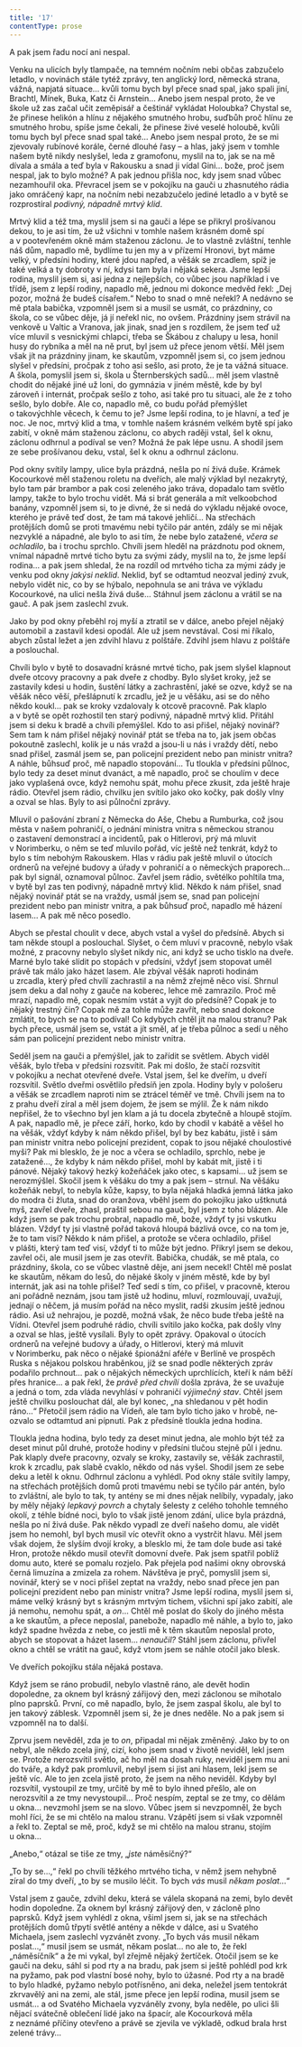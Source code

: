 ```yaml
---
title: '17'
contentType: prose
---
```


A pak jsem řadu nocí ani nespal.

Venku na ulicích byly tlampače, na temném nočním nebi občas zabzučelo letadlo, v novinách stále tytéž zprávy, ten anglický lord, německá strana, vážná, napjatá situace… kvůli tomu bych byl přece snad spal, jako spali jiní, Brachtl, Mínek, Buka, Katz či Arnstein… Anebo jsem nespal proto, že ve škole už zas začal učit zeměpisář a češtinář vykládat Holoubka? Chystal se, že přinese helikón a hlínu z nějakého smutného hrobu, suďbůh proč hlínu ze smutného hrobu, spíše jsme čekali, že přinese živé veselé holoubě, kvůli tomu bych byl přece snad spal také… Anebo jsem nespal proto, že se mi zjevovaly rubínové korále, černé dlouhé řasy – a hlas, jaký jsem v tomhle našem bytě nikdy neslyšel, leda z gramofonu, myslil na to, jak se na mě dívala a smála a teď byla v Rakousku a snad ji vídal Gini… bože, proč jsem nespal, jak to bylo možné? A pak jednou přišla noc, kdy jsem snad vůbec nezamhouřil oka. Převracel jsem se v pokojíku na gauči u zhasnutého rádia jako omráčený kapr, na nočním nebi nezabzučelo jediné letadlo a v bytě se rozprostíral _podivný, nápadně mrtvý klid_.

Mrtvý klid a též tma, myslil jsem si na gauči a lépe se přikryl prošívanou dekou, to je asi tím, že už všichni v tomhle našem krásném domě spí a v pootevřeném okně mám staženou záclonu. Je to vlastně zvláštní, tenhle náš dům, napadlo mě, bydlíme tu jen my a v přízemí Hronovi, byt máme velký, v předsíni hodiny, které jdou napřed, a věšák se zrcadlem, spíž je také velká a ty dobroty v ní, kdysi tam byla i nějaká sekera. Jsme lepší rodina, myslil jsem si, asi jedna z nejlepších, co vůbec jsou například i ve třídě, jsem z lepší rodiny, napadlo mě, jednou mi dokonce medvěd řekl: „Dej pozor, možná že budeš císařem.“ Nebo to snad o mně neřekl? A nedávno se mě ptala babička, vzpomněl jsem si a musil se usmát, co prázdniny, co škola, co se vůbec děje, já jí neřekl nic, no ovšem. Prázdniny jsem strávil na venkově u Valtic a Vranova, jak jinak, snad jen s rozdílem, že jsem teď už více mluvil s vesnickými chlapci, třeba se Škábou z chalupy u lesa, honil husy do rybníka a měl na ně prut, byl jsem už přece jenom větší. Měl jsem však jít na prázdniny jinam, ke skautům, vzpomněl jsem si, co jsem jednou slyšel v předsíni, pročpak z toho asi sešlo, asi proto, že je ta vážná situace. A škola, pomyslil jsem si, škola u Šternberských sadů… měl jsem vlastně chodit do nějaké jiné už loni, do gymnázia v jiném městě, kde by byl zároveň i internát, pročpak sešlo z toho, asi také pro tu situaci, ale že z toho sešlo, bylo dobře. Ale co, napadlo mě, co budu pořád přemýšlet o takovýchhle věcech, k čemu to je? Jsme lepší rodina, to je hlavní, a teď je noc. Je noc, mrtvý klid a tma, v tomhle našem krásném velkém bytě spí jako zabití, v okně mám staženou záclonu, co abych raději vstal, šel k oknu, záclonu odhrnul a podíval se ven? Možná že pak lépe usnu. A shodil jsem ze sebe prošívanou deku, vstal, šel k oknu a odhrnul záclonu.

Pod okny svítily lampy, ulice byla prázdná, nešla po ní živá duše. Krámek Kocourkové měl staženou roletu na dveřích, ale malý výklad byl nezakrytý, bylo tam pár brambor a pak cosi zeleného jako tráva, dopadalo tam světlo lampy, takže to bylo trochu vidět. Má si brát generála a mít velkoobchod banány, vzpomněl jsem si, to je divné, že si nedá do výkladu nějaké ovoce, kterého je právě teď dost, že tam má takové jehličí… Na střechách protějších domů se proti tmavému nebi tyčilo pár antén, zdály se mi nějak nezvyklé a nápadné, ale bylo to asi tím, že nebe bylo zatažené, _včera se ochladilo_, ba i trochu sprchlo. Chvíli jsem hleděl na prázdnotu pod oknem, vnímal nápadně mrtvé ticho bytu za svými zády, myslil na to, že jsme lepší rodina… a pak jsem shledal, že na rozdíl od mrtvého ticha za mými zády je venku pod okny _jakýsi neklid_. Neklid, byť se odtamtud neozval jediný zvuk, nebylo vidět nic, co by se hýbalo, nepohnula se ani tráva ve výkladu Kocourkové, na ulici nešla živá duše… Stáhnul jsem záclonu a vrátil se na gauč. A pak jsem zaslechl zvuk.

Jako by pod okny přeběhl roj myší a ztratil se v dálce, anebo přejel nějaký automobil a zastavil kdesi opodál. Ale už jsem nevstával. Cosi mi říkalo, abych zůstal ležet a jen zdvihl hlavu z polštáře. Zdvihl jsem hlavu z polštáře a poslouchal.

Chvíli bylo v bytě to dosavadní krásné mrtvé ticho, pak jsem sly­šel klapnout dveře otcovy pracovny a pak dveře z chodby. Bylo slyšet kroky, jež se zastavily kdesi u hodin, šustění látky a zachrastění, jaké se ozve, když se na věšák něco věší, přešlápnutí k zrcadlu, jež je u věšáku, asi se do něho někdo koukl… pak se kroky vzdalovaly k otcově pracovně. Pak klaplo a v bytě se opět rozhostil ten starý podivný, nápadně mrtvý klid. Přitáhl jsem si deku k bradě a chvíli přemýšlel. Kdo to asi přišel, nějaký novinář? Sem tam k nám přišel nějaký novinář ptát se třeba na to, jak jsem občas pokoutně zaslechl, kolik je u nás vražd a jsou-li u nás i vraždy dětí, nebo snad přišel, zasmál jsem se, pan policejní prezident nebo pan ministr vnitra? A náhle, bůhsuď proč, mě napadlo stopování… Tu tloukla v předsíni půlnoc, bylo tedy za deset minut dvanáct, a mě napadlo, proč se choulím v dece jako vyplašená ovce, když nemohu spát, mohu přece zkusit, zda ještě hraje rádio. Otevřel jsem rádio, chvilku jen svítilo jako oko kočky, pak došly vlny a ozval se hlas. Byly to asi půlnoční zprávy.

Mluvil o pašování zbraní z Německa do Aše, Chebu a Rumburka, což jsou města v našem pohraničí, o jednání ministra vnitra s německou stranou o zastavení demonstrací a incidentů, pak o Hitlerovi, prý má mluvit v Norimberku, o něm se teď mluvilo pořád, víc ještě než tenkrát, když to bylo s tím nebohým Rakouskem. Hlas v rádiu pak ještě mluvil o útocích ordnerů na veřejné budovy a úřady v pohraničí a o německých praporech… pak byl signál, oznamoval půlnoc. Zavřel jsem rádio, světélko pohltila tma, v bytě byl zas ten podivný, nápadně mrtvý klid. Někdo k nám přišel, snad nějaký novinář ptát se na vraždy, usmál jsem se, snad pan policejní prezident nebo pan ministr vnitra, a pak bůhsuď proč, napadlo mě házení lasem… A pak mě něco posedlo.

Abych se přestal choulit v dece, abych vstal a vyšel do předsíně. Abych si tam někde stoupl a poslouchal. Slyšet, o čem mluví v pracovně, nebylo však možné, z pracovny nebylo slyšet nikdy nic, ani když se ucho tisklo na dveře. Marné bylo také slídit po stopách v předsíni, vždyť jsem stopovat uměl právě tak málo jako házet lasem. Ale zbýval věšák naproti hodinám u zrcadla, který před chvílí zachrastil a na němž zřejmě něco visí. Shrnul jsem deku a dal nohy z gauče na koberec, lehce mě zamrazilo. Proč mě mrazí, napadlo mě, copak nesmím vstát a vyjít do předsíně? Copak je to nějaký trestný čin? Copak mě za tohle může zavřít, nebo snad dokonce zmlátit, to bych se na to podíval! Co kdybych chtěl jít na malou stranu? Pak bych přece, usmál jsem se, vstát a jít směl, ať je třeba půlnoc a sedí u něho sám pan policejní prezident nebo ministr vnitra.

Seděl jsem na gauči a přemýšlel, jak to zařídit se světlem. Abych viděl věšák, bylo třeba v předsíni rozsvítit. Pak mi došlo, že stačí rozsvítit v pokojíku a nechat otevřené dveře. Vstal jsem, šel ke dveřím, u dveří rozsvítil. Světlo dveřmi osvětlilo předsíň jen zpola. Hodiny byly v pološeru a věšák se zrcadlem naproti nim se ztrácel téměř ve tmě. Chvíli jsem na to z prahu dveří zíral a měl jsem dojem, že jsem se mýlil. Že k nám nikdo nepřišel, že to všechno byl jen klam a já tu docela zbytečně a hloupě stojím. A pak, napadlo mě, je přece září, horko, kdo by chodil v kabátě a věšel ho na věšák, vždyť kdyby k nám někdo přišel, byl by bez kabátu, jistě i sám pan ministr vnitra nebo policejní prezident, copak to jsou nějaké choulostivé myši? Pak mi blesklo, že je noc a včera se ochladilo, sprchlo, nebe je zatažené…, že kdyby k nám někdo přišel, mohl by kabát mít, jistě i ti pánové. Nějaký takový hezký kožeňáček jako otec, s kapsami… už jsem se nerozmýšlel. Skočil jsem k věšáku do tmy a pak jsem – strnul. Na věšáku kožeňák nebyl, to nebyla kůže, kapsy, to byla nějaká hladká jemná látka jako do modra či žluta, snad do oranžova, vběhl jsem do pokojíku jako uštknutá myš, zavřel dveře, zhasl, praštil sebou na gauč, byl jsem z toho blázen. Ale když jsem se pak trochu probral, napadlo mě, bože, vždyť ty jsi vskutku blázen. Vždyť ty jsi vlastně pořád taková hloupá bázlivá ovce, co na tom je, že to tam visí? Někdo k nám přišel, a protože se včera ochladilo, přišel v plášti, který tam teď visí, vždyť ti to může být jedno. Přikryl jsem se dekou, zavřel oči, ale musil jsem je zas otevřít. Babička, chudák, se mě ptala, co prázdniny, škola, co se vůbec vlastně děje, ani jsem necekl! Chtěl mě poslat ke skautům, někam do lesů, do nějaké školy v jiném městě, kde by byl internát, jak asi na tohle přišel? Teď sedí s tím, co přišel, v pracovně, kterou ani pořádně neznám, jsou tam jistě už hodinu, mluví, rozmlouvají, uvažují, jednají o něčem, já musím pořád na něco myslit, radši zkusím ještě jednou rádio. Asi už nehrajou, je pozdě, možná však, že něco bude třeba ještě na Vídni. Otevřel jsem podruhé rádio, chvíli svítilo jako kočka, pak došly vlny a ozval se hlas, ještě vysílali. Byly to opět zprávy. Opakoval o útocích ordnerů na veřejné budovy a úřady, o Hitlerovi, který má mluvit v Norimberku, pak něco o nějaké špionážní aféře v Berlíně ve prospěch Ruska s nějakou polskou hraběnkou, jíž se snad podle některých zpráv podařilo prchnout… pak o nějakých německých uprchlících, kteří k nám běží přes hranice… a pak řekl, že _právě před chvílí_ došla zpráva, že se uvažuje a jedná o tom, zda vláda nevyhlásí v pohraničí _výjimečný stav_. Chtěl jsem ještě chvilku poslouchat dál, ale byl konec, „na shledanou v pět hodin ráno…“ Přetočil jsem rádio na Vídeň, ale tam bylo ticho jako v hrobě, ne­ozvalo se odtamtud ani pípnutí. Pak z předsíně tloukla jedna hodina.

Tloukla jedna hodina, bylo tedy za deset minut jedna, ale mohlo být též za deset minut půl druhé, protože hodiny v předsíni tlučou stejně půl i jednu. Pak klaply dveře pracovny, ozvaly se kroky, zastavily se, věšák zachrastil, krok k zrcadlu, pak slabě cvaklo, někdo od nás vyšel. Shodil jsem ze sebe deku a letěl k oknu. Odhrnul záclonu a vyhlédl. Pod okny stále svítily lampy, na střechách protějších domů proti tmavému nebi se tyčilo pár antén, bylo to zvláštní, ale bylo to tak, ty antény se mi dnes nějak nelíbily, vypadaly, jako by měly nějaký _lepkavý povrch_ a chytaly šelesty z celého tohohle temného okolí, z téhle bídné noci, bylo to však jistě jenom zdání, ulice byla prázdná, nešla po ní živá duše. Pak někdo vypadl ze dveří našeho domu, ale vidět jsem ho nemohl, byl bych musil víc otevřít okno a vystrčit hlavu. Měl jsem však dojem, že slyším dvojí kroky, a blesklo mi, že tam dole bude asi také Hron, protože někdo musil otevřít domovní dveře. Pak jsem spatřil poblíž domu auto, které se pomalu rozjelo. Pak přejela pod našimi okny obrovská černá limuzína a zmizela za rohem. Návštěva je pryč, pomyslil jsem si, novinář, který se v noci přišel zeptat na vraždy, nebo snad přece jen pan policejní prezident nebo pan ministr vnitra? Jsme lepší rodina, myslil jsem si, máme velký krásný byt s krásným mrtvým tichem, všichni spí jako zabití, ale já nemohu, nemohu spát, a _on_… Chtěl mě poslat do školy do jiného města a ke skautům, a přece neposlal, panebože, napadlo mě náhle, a bylo to, jako když spadne hvězda z nebe, co jestli mě k těm skautům neposlal proto, abych se stopovat a házet lasem… _nenaučil?_ Stáhl jsem záclonu, přivřel okno a chtěl se vrátit na gauč, když vtom jsem se náhle otočil jako blesk.

Ve dveřích pokojíku stála nějaká postava.

Když jsem se ráno probudil, nebylo vlastně ráno, ale devět hodin dopoledne, za oknem byl krásný zářijový den, mezi záclonou se mihotalo plno paprsků. První, co mě napadlo, bylo, že jsem zaspal školu, ale byl to jen takový záblesk. Vzpomněl jsem si, že je dnes neděle. No a pak jsem si vzpomněl na to další.

Zprvu jsem nevěděl, zda je to _on_, připadal mi nějak změněný. Jako by to on nebyl, ale někdo zcela jiný, cizí, koho jsem snad v životě neviděl, lekl jsem se. Protože nerozsvítil světlo, ač ho měl na dosah ruky, neviděl jsem mu ani do tváře, a když pak promluvil, nebyl jsem si jist ani hlasem, lekl jsem se ještě víc. Ale to jen zcela jistě proto, že jsem na něho neviděl. Kdyby byl rozsvítil, vystoupil ze tmy, určitě by mě to bylo ihned přešlo, ale on nerozsvítil a ze tmy nevystoupil… Proč nespím, zeptal se ze tmy, co dělám u okna… nevzmohl jsem se na slovo. Vůbec jsem si nevzpomněl, že bych mohl říci, že se mi chtělo na malou stranu. Vzápětí jsem si však vzpomněl a řekl to. Zeptal se mě, proč, když se mi chtělo na malou stranu, stojím u okna…

„Anebo,“ otázal se tiše ze tmy, „_jste_ náměsíčný?“

„To by se…,“ řekl po chvíli těžkého mrtvého ticha, v němž jsem nehybně zíral do tmy dveří, „to by se musilo léčit. To bych _vás_ musil _někam poslat_…“

Vstal jsem z gauče, zdvihl deku, která se válela skopaná na zemi, bylo devět hodin dopoledne. Za oknem byl krásný zářijový den, v zácloně plno paprsků. Když jsem vyhlédl z okna, všiml jsem si, jak se na střechách protějších domů třpytí světlé antény a někde v dálce, asi u Svatého Michaela, jsem zaslechl vyzvánět zvony. „To bych vás musil někam poslat…,“ musil jsem se usmát, někam poslat… no ale to, že řekl „náměsíčník“ a že mi vykal, byl zřejmě nějaký žertíček. Otočil jsem se ke gauči na deku, sáhl si pod rty a na bradu, pak jsem si ještě pohlédl pod krk na pyžamo, pak pod vlastní bosé nohy, bylo to úžasné. Pod rty a na bradě to bylo hladké, pyžamo nebylo potřísněno, ani deka, neležel jsem tentokrát zkrvavělý ani na zemi, ale stál, jsme přece jen lepší rodina, musil jsem se usmát… a od Svatého Michaela vyzváněly zvony, byla neděle, po ulici šli nějací svátečně oblečení lidé jako na špacír, ale Kocourková měla z neznámé příčiny otevřeno a právě se zjevila ve výkladě, odkud brala hrst zelené trávy…
